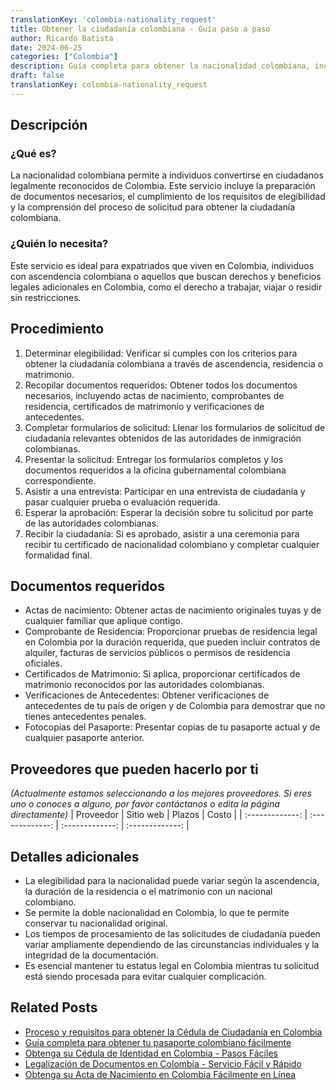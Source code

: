 ```yaml
---
translationKey: 'colombia-nationality_request'
title: Obtener la ciudadanía colombiana - Guía paso a paso
author: Ricardo Batista
date: 2024-06-25
categories: ["Colombia"]
description: Guía completa para obtener la nacionalidad colombiana, incluyendo los documentos necesarios, procedimientos y criterios de elegibilidad.
draft: false
translationKey: colombia-nationality_request
---
```


## Descripción
### ¿Qué es?
La nacionalidad colombiana permite a individuos convertirse en ciudadanos legalmente reconocidos de Colombia. Este servicio incluye la preparación de documentos necesarios, el cumplimiento de los requisitos de elegibilidad y la comprensión del proceso de solicitud para obtener la ciudadanía colombiana.

### ¿Quién lo necesita?
Este servicio es ideal para expatriados que viven en Colombia, individuos con ascendencia colombiana o aquellos que buscan derechos y beneficios legales adicionales en Colombia, como el derecho a trabajar, viajar o residir sin restricciones.

## Procedimiento

1. Determinar elegibilidad: Verificar si cumples con los criterios para obtener la ciudadanía colombiana a través de ascendencia, residencia o matrimonio.
2. Recopilar documentos requeridos: Obtener todos los documentos necesarios, incluyendo actas de nacimiento, comprobantes de residencia, certificados de matrimonio y verificaciones de antecedentes.
3. Completar formularios de solicitud: Llenar los formularios de solicitud de ciudadanía relevantes obtenidos de las autoridades de inmigración colombianas.
4. Presentar la solicitud: Entregar los formularios completos y los documentos requeridos a la oficina gubernamental colombiana correspondiente.
5. Asistir a una entrevista: Participar en una entrevista de ciudadanía y pasar cualquier prueba o evaluación requerida.
6. Esperar la aprobación: Esperar la decisión sobre tu solicitud por parte de las autoridades colombianas.
7. Recibir la ciudadanía: Si es aprobado, asistir a una ceremonia para recibir tu certificado de nacionalidad colombiano y completar cualquier formalidad final.

## Documentos requeridos

- Actas de nacimiento: Obtener actas de nacimiento originales tuyas y de cualquier familiar que aplique contigo.
- Comprobante de Residencia: Proporcionar pruebas de residencia legal en Colombia por la duración requerida, que pueden incluir contratos de alquiler, facturas de servicios públicos o permisos de residencia oficiales.
- Certificados de Matrimonio: Si aplica, proporcionar certificados de matrimonio reconocidos por las autoridades colombianas.
- Verificaciones de Antecedentes: Obtener verificaciones de antecedentes de tu país de origen y de Colombia para demostrar que no tienes antecedentes penales.
- Fotocopias del Pasaporte: Presentar copias de tu pasaporte actual y de cualquier pasaporte anterior.

## Proveedores que pueden hacerlo por ti
_(Actualmente estamos seleccionando a los mejores proveedores. Si eres uno o conoces a alguno, por favor contáctanos o edita la página directamente)_
| Proveedor        |     Sitio web     |     Plazos    |       Costo      |
| :-------------: | :-------------: |  :-------------: | :-------------: |

## Detalles adicionales

- La elegibilidad para la nacionalidad puede variar según la ascendencia, la duración de la residencia o el matrimonio con un nacional colombiano.
- Se permite la doble nacionalidad en Colombia, lo que te permite conservar tu nacionalidad original.
- Los tiempos de procesamiento de las solicitudes de ciudadanía pueden variar ampliamente dependiendo de las circunstancias individuales y la integridad de la documentación.
- Es esencial mantener tu estatus legal en Colombia mientras tu solicitud está siendo procesada para evitar cualquier complicación.


## Related Posts

- [Proceso y requisitos para obtener la Cédula de Ciudadanía en Colombia](https://tramitit.com/es/guides/colombia/cédula_de_ciudadanía/)
- [Guía completa para obtener tu pasaporte colombiano fácilmente](https://tramitit.com/es/guides/colombia/pasaporte_colombiano/)
- [Obtenga su Cédula de Identidad en Colombia - Pasos Fáciles](https://tramitit.com/es/guides/colombia/expedición_de_tarjeta_de_identidad/)
- [Legalización de Documentos en Colombia - Servicio Fácil y Rápido](https://tramitit.com/es/guides/colombia/certificado_de_legalización_de_documentos/)
- [Obtenga su Acta de Nacimiento en Colombia Fácilmente en Línea](https://tramitit.com/es/guides/colombia/registro_civil_de_nacimiento/)